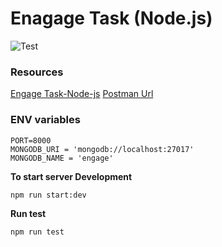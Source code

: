 # Enagage Task (Node.js)

![Test](https://github.com/samsoft00/engage-task-nodejs/blob/main/olists/Screenshot2020-11-16.png)

### Resources

[Engage Task-Node-js](https://www.notion.so/Task-Node-js-e5ff906068ac4b8abc245d33e7db5278)
[Postman Url](https://www.getpostman.com/collections/031387a0dc63b44ed2b3)

### ENV variables

```
PORT=8000
MONGODB_URI = 'mongodb://localhost:27017'
MONGODB_NAME = 'engage'
```

**To start server Development**

```
npm run start:dev
```

**Run test**

```
npm run test
```
